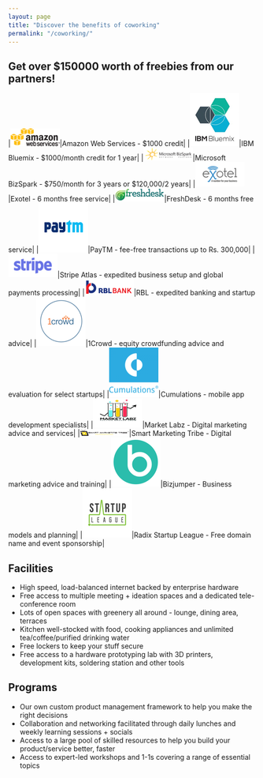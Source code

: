 ```yaml
---
layout: page
title: "Discover the benefits of coworking"
permalink: "/coworking/"
---
```


## Get over $150000 worth of freebies from our partners!

|![AWS][aws]|Amazon Web Services - $1000 credit|
|![IBM][IBM]|IBM Bluemix - $1000/month credit for 1 year|
|![Microsoft][microsoft]|Microsoft BizSpark - $750/month for 3 years or $120,000/2 years|
|![exotel][exotel]|Exotel - 6 months free service|
|![freshdesk][freshdesk]|FreshDesk - 6 months free service|
|![Paytm][paytm]|PayTM - fee-free transactions up to Rs. 300,000|
|![stripe][stripe]|Stripe Atlas - expedited business setup and global payments processing|
|![rbl][rbl]|RBL - expedited banking and startup advice|
|![1Crowd][1crowd]|1Crowd - equity crowdfunding advice and evaluation for select startups|
|![cumulations][cumulations]|Cumulations - mobile app development specialists|
|![marketlabz][marketlabz]|Market Labz - Digital marketing advice and services|
|![smart-marketing-tribe][smart-marketing-tribe]|Smart Marketing Tribe - Digital marketing advice and training|
|![bizjumper][bizjumper]|Bizjumper - Business models and planning|
|![startup-league][startup-league]|Radix Startup League - Free domain name and event sponsorship|

## Facilities

- High speed, load-balanced internet backed by enterprise hardware
- Free access to multiple meeting + ideation spaces and a dedicated tele-conference room
- Lots of open spaces with greenery all around - lounge, dining area, terraces
- Kitchen well-stocked with food, cooking appliances and unlimited tea/coffee/purified drinking water
- Free lockers to keep your stuff secure
- Free access to a hardware prototyping lab with 3D printers, development kits, soldering station and other tools

## Programs

- Our own custom product management framework to help you make the right decisions
- Collaboration and networking facilitated through daily lunches and weekly learning sessions + socials
- Access to a large pool of skilled resources to help you build your product/service better, faster
- Access to expert-led workshops and 1-1s covering a range of essential topics


[aws]: /public/partners/aws.png "Amazon Web Services - $1000 credit"
[IBM]: /public/partners/bluemix.png "IBM Bluemix - $1000/month credit for 1 year"
[microsoft]: /public/partners/bizspark.png "Microsoft BizSpark - $750/month for 3 years or $120,000/2 years"
[cumulations]: /public/partners/cumulations.png "Cumulations - mobile app development specialists"
[paytm]: /public/partners/paytm.png "PayTM - fee-free transactions up to Rs. 300,000"
[1crowd]: /public/partners/1crowd.png "1Crowd - equity crowdfunding advice and evaluation for select startups"
[stripe]: /public/partners/stripe.png "Stripe Atlas - expedited business setup and global payments processing"
[rbl]: /public/partners/rbl.png "RBL - expedited banking and startup advice"
[smart-marketing-tribe]: /public/partners/smartmarketingtribe.png "Smart Marketing Tribe - Digital marketing advice and training"
[marketlabz]: /public/partners/marketlabz.png "Market Labz - Digital marketing advice and services"
[exotel]: /public/partners/exotel.png "Exotel - 6 months free service"
[freshdesk]: /public/partners/freshdesk.png "FreshDesk - 6 months free service"
[bizjumper]: /public/partners/bizjumper.png "Bizjumper - Business models and planning"
[startup-league]: /public/partners/startup-league.png "Radix Startup League - Free domain name and event sponsorship"


